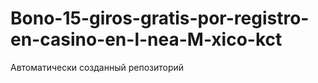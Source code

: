 # Bono-15-giros-gratis-por-registro-en-casino-en-l-nea-M-xico-kct
Автоматически созданный репозиторий

